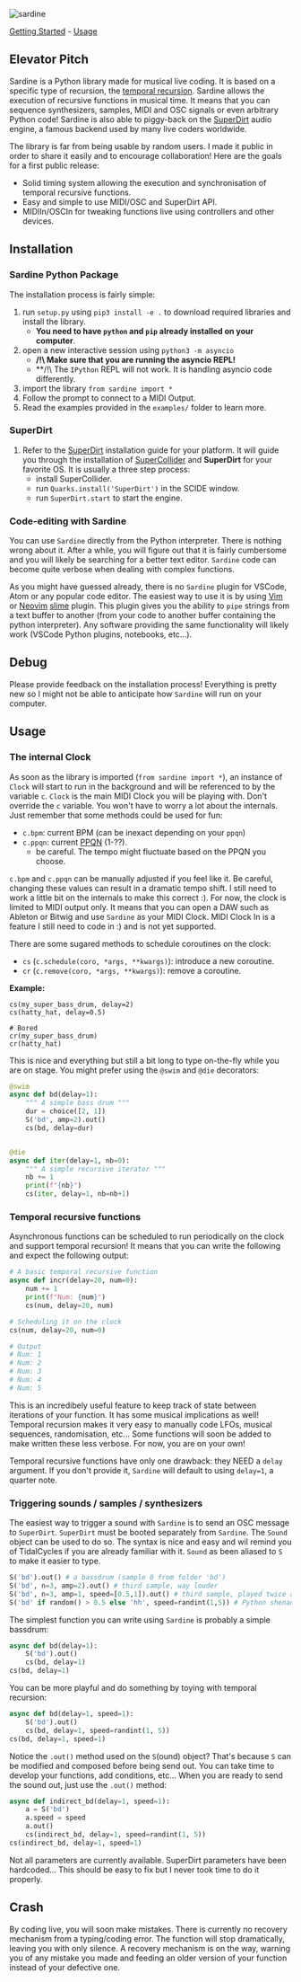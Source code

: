 ![sardine](pictures/sardine.png)

[Getting Started](#installation) - [Usage](#usage)

## Elevator Pitch

Sardine is a Python library made for musical live coding. It is based on a specific type of recursion, the [temporal recursion](http://extempore.moso.com.au/temporal_recursion.html). Sardine allows the execution of recursive functions in musical time. It means that you can sequence synthesizers, samples, MIDI and OSC signals or even arbitrary Python code! Sardine is also able to piggy-back on the [SuperDirt](https://github.com/musikinformatik/SuperDirt) audio engine, a famous backend used by many live coders worldwide.

The library is far from being usable by random users. I made it public in order to share it easily and to encourage collaboration! Here are the goals for a first public release:

* Solid timing system allowing the execution and synchronisation of temporal recursive functions.
* Easy and simple to use MIDI/OSC and SuperDirt API.
* MIDIIn/OSCIn for tweaking functions live using controllers and other devices.

## Installation

### Sardine Python Package

The installation process is fairly simple:

1) run `setup.py` using `pip3 install -e .` to download required libraries and install the library.
   - **You need to have `python` and `pip` already installed on your computer**.
2) open a new interactive session using `python3 -m asyncio`
   - **/!\\ Make sure that you are running the asyncio REPL!**
   - **/!\\ The `IPython` REPL will not work. It is handling asyncio code differently.
3) import the library `from sardine import *`
4) Follow the prompt to connect to a MIDI Output.
5) Read the examples provided in the `examples/` folder to learn more.

### SuperDirt

1) Refer to the [SuperDirt](https://github.com/musikinformatik/SuperDirt) installation guide for your platform. It will guide you through the installation of [SuperCollider](https://supercollider.github.io/) and **SuperDirt** for your favorite OS. It is usually a three step process:
    * install SuperCollider.
    * run `Quarks.install('SuperDirt')` in the SCIDE window.
    * run `SuperDirt.start` to start the engine.

### Code-editing with Sardine

You can use `Sardine` directly from the Python interpreter. There is nothing wrong about it. After a while, you will figure out that it is fairly cumbersome and you will likely be searching for a better text editor. `Sardine` code can become quite verbose when dealing with complex functions.

As you might have guessed already, there is no `Sardine` plugin for VSCode, Atom or any popular code editor. The easiest way to use it is by using [Vim](https://github.com/vim/vim) or [Neovim](https://github.com/neovim/neovim) [slime](https://github.com/jpalardy/vim-slime) plugin. This plugin gives you the ability to `pipe` strings from a text buffer to another (from your code to another buffer containing the python interpreter). Any software providing the same functionality will likely work (VSCode Python plugins, notebooks, etc...).

## Debug

Please provide feedback on the installation process! Everything is pretty new so I might not be able to anticipate how `Sardine` will run on your computer.

## Usage

### The internal Clock

As soon as the library is imported (`from sardine import *`), an instance of `Clock` will start to run in the background and will be referenced to by the variable `c`. `Clock` is the main MIDI Clock you will be playing with. Don't override the `c` variable. You won't have to worry a lot about the internals. Just remember that some methods could be used for fun:
* `c.bpm`: current BPM (can be inexact depending on your `ppqn`)
* `c.ppqn`: current [PPQN](https://en.wikipedia.org/wiki/Pulses_per_quarter_note) (1-??).
  - be careful. The tempo might fluctuate based on the PPQN you choose.

`c.bpm` and `c.ppqn` can be manually adjusted if you feel like it. Be careful, changing these values can result in a dramatic tempo shift. I still need to work a little bit on the internals to make this correct :). For now, the clock is limited to MIDI output only. It means that you can open a DAW such as Ableton or Bitwig and use `Sardine` as your MIDI Clock. MIDI Clock In is a feature I still need to code in :) and is not yet supported.

There are some sugared methods to schedule coroutines on the clock:
- `cs` (`c.schedule(coro, *args, **kwargs)`): introduce a new coroutine.
- `cr` (`c.remove(coro, *args, **kwargs)`): remove a coroutine.

**Example:**
```python3
cs(my_super_bass_drum, delay=2)
cs(hatty_hat, delay=0.5)

# Bored
cr(my_super_bass_drum)
cr(hatty_hat)
```

This is nice and everything but still a bit long to type on-the-fly while you are on stage. You might prefer using the `@swim` and `@die` decorators:
```python
@swim
async def bd(delay=1):
    """ A simple bass drum """
    dur = choice([2, 1])
    S('bd', amp=2).out()
    cs(bd, delay=dur)


@die
async def iter(delay=1, nb=0):
    """ A simple recursive iterator """
    nb += 1
    print(f"{nb}")
    cs(iter, delay=1, nb=nb+1)
```

### Temporal recursive functions

Asynchronous functions can be scheduled to run periodically on the clock and support temporal recursion! It means that you can write the following and expect the following output:

```python
# A basic temporal recursive function
async def incr(delay=20, num=0):
    num += 1
    print(f"Num: {num}")
    cs(num, delay=20, num)

# Scheduling it on the clock
cs(num, delay=20, num=0)

# Output
# Num: 1
# Num: 2
# Num: 3
# Num: 4
# Num: 5
```

This is an incredibely useful feature to keep track of state between iterations of your function. It has some musical implications as well! Temporal recursion makes it very easy to manually code LFOs, musical sequences, randomisation, etc... Some functions will soon be added to make written these less verbose. For now, you are on your own!

Temporal recursive functions have only one drawback: they NEED a `delay` argument. If you don't provide it, `Sardine` will default to using `delay=1`, a quarter note.

### Triggering sounds / samples / synthesizers

The easiest way to trigger a sound with `Sardine` is to send an OSC message to `SuperDirt`. `SuperDirt` must be booted separately from `Sardine`. The `Sound` object can be used to do so. The syntax is nice and easy and wil remind you of TidalCycles if you are already familiar with it. `Sound` as been aliased to `S` to make it easier to type.

```python
S('bd').out() # a bassdrum (sample 0 from folder 'bd')
S('bd', n=3, amp=2).out() # third sample, way louder
S('bd', n=3, amp=1, speed=[0.5,1]).out() # third sample, played twice at different speeds
S('bd' if random() > 0.5 else 'hh', speed=randint(1,5)) # Python shenanigans
```

The simplest function you can write using `Sardine` is probably a simple bassdrum:

```python
async def bd(delay=1):
    S('bd').out()
    cs(bd, delay=1)
cs(bd, delay=1)
```

You can be more playful and do something by toying with temporal recursion:


```python
async def bd(delay=1, speed=1):
    S('bd').out()
    cs(bd, delay=1, speed=randint(1, 5))
cs(bd, delay=1, speed=1)
```

Notice the `.out()` method used on the `S`(ound) object? That's because `S` can be modified and composed before being send out. You can take time to develop your functions, add conditions, etc... When you are ready to send the sound out, just use the `.out()` method:


```python
async def indirect_bd(delay=1, speed=1):
    a = S('bd')
    a.speed = speed
    a.out()
    cs(indirect_bd, delay=1, speed=randint(1, 5))
cs(indirect_bd, delay=1, speed=1)
```

Not all parameters are currently available. SuperDirt parameters have been hardcoded... This should be easy to fix but I never took time to do it properly.

## Crash

By coding live, you will soon make mistakes. There is currently no recovery mechanism from a typing/coding error. The function will stop dramatically, leaving you with only silence. A recovery mechanism is on the way, warning you of any mistake you made and feeding an older version of your function instead of your defective one.
